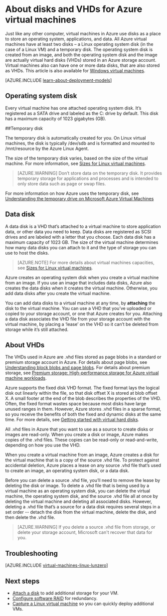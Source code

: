 <properties
	pageTitle="About disks and VHDs for Linux VMs | Microsoft Azure"
	description="Learn about the basics of disks and VHDs for Linux virtual machines in Azure."
	services="virtual-machines-linux"
	documentationCenter=""
	authors="cynthn"
	manager="timlt"
	editor="tysonn"
	tags="azure-resource-manager,azure-service-management"/>

<tags
	ms.service="virtual-machines-linux"
	ms.workload="infrastructure-services"
	ms.tgt_pltfrm="vm-linux"
	ms.devlang="na"
	ms.topic="article"
	ms.date="06/16/2016"
	ms.author="cynthn"/>

# About disks and VHDs for Azure virtual machines

Just like any other computer, virtual machines in Azure use disks as a place to store an operating system, applications, and data. All Azure virtual machines have at least two disks – a Linux operating system disk (in the case of a Linux VM) and a temporary disk. The operating system disk is created from an image, and both the operating system disk and the image are actually virtual hard disks (VHDs) stored in an Azure storage account. Virtual machines also can have one or more data disks, that are also stored as VHDs. This article is also available for [Windows virtual machines](virtual-machines-windows-about-disks-vhds.md).

[AZURE.INCLUDE [learn-about-deployment-models](../../includes/learn-about-deployment-models-both-include.md)]

## Operating system disk

Every virtual machine has one attached operating system disk. It’s registered as a SATA drive and labeled as the C: drive by default. This disk has a maximum capacity of 1023 gigabytes (GB). 

##Temporary disk

The temporary disk is automatically created for you. On Linux virtual machines, the disk is typically /dev/sdb and is formatted and mounted to /mnt/resource by the Azure Linux Agent.

The size of the temporary disk varies, based on the size of the virtual machine. For more information, see [Sizes for Linux virtual machines](virtual-machines-linux-sizes.md).

>[AZURE.WARNING] Don’t store data on the temporary disk. It provides temporary storage for applications and processes and is intended to only store data such as page or swap files. 

For more information on how Azure uses the temporary disk, see [Understanding the temporary drive on Microsoft Azure Virtual Machines](https://blogs.msdn.microsoft.com/mast/2013/12/06/understanding-the-temporary-drive-on-windows-azure-virtual-machines/)

## Data disk

A data disk is a VHD that’s attached to a virtual machine to store application data, or other data you need to keep. Data disks are registered as SCSI drives and are labeled with a letter that you choose.  Each data disk has a maximum capacity of 1023 GB. The size of the virtual machine determines how many data disks you can attach to it and the type of storage you can use to host the disks.

>[AZURE.NOTE] For more details about virtual machines capacities, see [Sizes for Linux virtual machines](virtual-machines-linux-sizes.md).

Azure creates an operating system disk when you create a virtual machine from an image. If you use an image that includes data disks, Azure also creates the data disks when it creates the virtual machine. Otherwise, you add data disks after you create the virtual machine.

You can add data disks to a virtual machine at any time, by **attaching** the disk to the virtual machine. You can use a VHD that you’ve uploaded or copied to your storage account, or one that Azure creates for you. Attaching a data disk associates the VHD file from your storage account with the virtual machine, by placing a ‘lease’ on the VHD so it can’t be deleted from storage while it’s still attached.

## About VHDs

The VHDs used in Azure are .vhd files stored as page blobs in a standard or premium storage account in Azure. For details about page blobs, see [Understanding block blobs and page blobs](https://msdn.microsoft.com/library/ee691964.aspx). For details about premium storage, see [Premium storage: High-performance storage for Azure virtual machine workloads](../storage/storage-premium-storage.md).

Azure supports the fixed disk VHD format. The fixed format lays the logical disk out linearly within the file, so that disk offset X is stored at blob offset X. A small footer at the end of the blob describes the properties of the VHD. Often, the fixed format wastes space because most disks have large unused ranges in them. However, Azure stores .vhd files in a sparse format, so you receive the benefits of both the fixed and dynamic disks at the same time. For more details, see [Getting started with virtual hard disks](https://technet.microsoft.com/library/dd979539.aspx).

All .vhd files in Azure that you want to use as a source to create disks or images are read-only. When you create a disk or image, Azure makes copies of the .vhd files. These copies can be read-only or read-and-write, depending on how you use the VHD.

When you create a virtual machine from an image, Azure creates a disk for the virtual machine that is a copy of the source .vhd file. To protect against accidental deletion, Azure places a lease on any source .vhd file that’s used to create an image, an operating system disk, or a data disk.

Before you can delete a source .vhd file, you’ll need to remove the lease by deleting the disk or image. To delete a .vhd file that is being used by a virtual machine as an operating system disk, you can delete the virtual machine, the operating system disk, and the source .vhd file all at once by deleting the virtual machine and deleting all associated disks. However, deleting a .vhd file that’s a source for a data disk requires several steps in a set order -- detach the disk from the virtual machine, delete the disk, and then delete the .vhd file.

>[AZURE.WARNING] If you delete a source .vhd file from storage, or delete your storage account, Microsoft can't recover that data for you.


## Troubleshooting
[AZURE.INCLUDE [virtual-machines-linux-lunzero](../../includes/virtual-machines-linux-lunzero.md)]

## Next steps

-  [Attach a disk](virtual-machines-linux-add-disk.md) to add additional storage for your VM.
-  [Configure software RAID](virtual-machines-linux-configure-raid.md) for redundancy.
-  [Capture a Linux virtual machine](virtual-machines-linux-classic-capture-image.md) so you can quickly deploy additional VMs.



